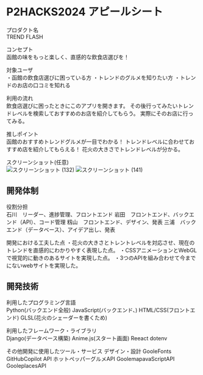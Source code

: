 # P2HACKS2024 アピールシート 

プロダクト名  
TREND FLASH

コンセプト  
函館の味をもっと楽しく、直感的な飲食店選びを！

対象ユーザ  
・函館の飲食店選びに困っている方
・トレンドのグルメを知りたい方
・トレンドのお店の口コミを知れる

利用の流れ  
飲食店選びに困ったときにこのアプリを開きます。
その後行ってみたいトレンドレベルを検索しておすすめのお店を紹介してもらう。
実際にそのお店に行ってみる。


推しポイント  
函館のおすすめトレンドグルメが一目でわかる！
トレンドレベルに合わせておすすめ店を紹介してもらえる！
花火の大きさでトレンドレベルが分かる。
  

スクリーンショット(任意)  
![スクリーンショット (132)](https://github.com/user-attachments/assets/931b51d3-fe89-4705-b998-3d8777da093c)
![スクリーンショット (141)](https://github.com/user-attachments/assets/7819d13c-1e8d-41cd-8538-fe97751e4e4b)

## 開発体制  

役割分担  
石川　リーダー、進捗管理、フロントエンド
岩田　フロントエンド、バックエンド（API）、コード管理
籾山　フロントエンド、デザイン、発表
三浦　バックエンド（データベース）、アイデア出し、発表

開発における工夫した点 
・花火の大きさとトレントレベルを対応させ、現在のトレンドを直感的にわかりやすく表現した点。
・CSSアニメーションとWebGLで視覚的に動きのあるサイトを実現した点。
・3つのAPIを組み合わせて今までにないwebサイトを実現した。

## 開発技術 

利用したプログラミング言語  
Python(バックエンド全般)
JavaScript(バックエンド、)
HTML/CSS(フロントエンド)
GLSL(花火のシェーダーを書くため)

利用したフレームワーク・ライブラリ  
Django(データベース構築)
Anime.js(スタート画面)
Reeact
dotenv

その他開発に使用したツール・サービス
デザイン・設計
GooleFonts
GitHubCopilot
API
ホットペッパーグルメAPI
GoolemapavaScriptAPI
GooleplacesAPI

